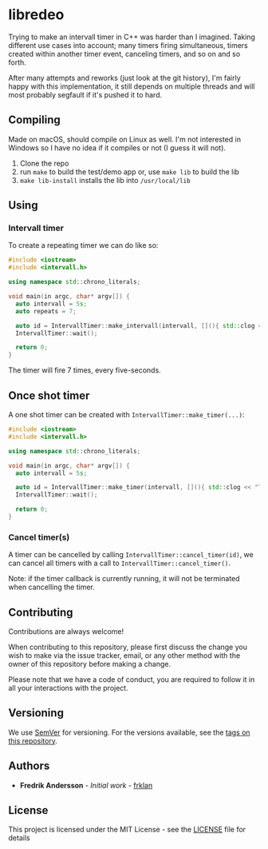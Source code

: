 # libredeo

Trying to make an intervall timer in C++ was harder than I imagined. Taking different use cases into account; many timers firing simultaneous, timers created within another timer event, canceling timers, and so on and so forth. 

After many attempts and reworks (just look at the git history), I'm fairly happy with this implementation, it still depends on multiple threads and will most probably segfault if it's pushed it to hard.

## Compiling

Made on macOS, should compile on Linux as well. I'm not interested in Windows so I have no idea if it compiles or not (I guess it will not).

1. Clone the repo
2. run ```make``` to build the test/demo app or, use ```make lib``` to build the lib 
3. ```make lib-install``` installs the lib into ```/usr/local/lib```

## Using

### Intervall timer

To create a repeating timer we can do like so:

```C++
#include <iostream>
#include <intervall.h>

using namespace std::chrono_literals;

void main(in argc, char* argv[]) {
  auto intervall = 5s;
  auto repeats = 7;

  auto id = IntervallTimer::make_intervall(intervall, [](){ std::clog << "Timer event"; }, repeats);
  IntervallTimer::wait();

  return 0;
}
```

The timer will fire 7 times, every five-seconds.

## Once shot timer

A one shot timer can be created with ```IntervallTimer::make_timer(...)```:

```C++
#include <iostream>
#include <intervall.h>

using namespace std::chrono_literals;

void main(in argc, char* argv[]) {
  auto intervall = 5s;

  auto id = IntervallTimer::make_timer(intervall, [](){ std::clog << "Timer event"; });
  IntervallTimer::wait();

  return 0;
}
```

### Cancel timer(s)

A timer can be cancelled by calling ```IntervallTimer::cancel_timer(id)```, we can cancel all timers with a call to ```IntervallTimer::cancel_timer()```.

Note: if the timer callback is currently running, it will not be terminated when cancelling the timer.

## Contributing

Contributions are always welcome!

When contributing to this repository, please first discuss the change you wish to make via the issue tracker, email, or any other method with the owner of this repository before making a change.

Please note that we have a code of conduct, you are required to follow it in all your interactions with the project.

## Versioning

We use [SemVer](http://semver.org/) for versioning. For the versions available, see the [tags on this repository](https://github.com/frklan/libredeo/tags).

## Authors

* **Fredrik Andersson** - *Initial work* - [frklan](https://github.com/frklan)

## License

This project is licensed under the MIT License - see the [LICENSE](LICENSE) file for details
